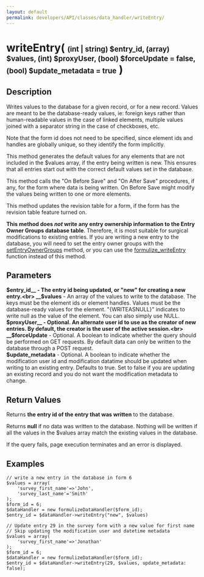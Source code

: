 ```yaml
---
layout: default
permalink: developers/API/classes/data_handler/writeEntry/
---
```


# writeEntry( <span style='font-size: 14pt;'>(int | string) $entry_id, (array) $values, (int) $proxyUser, (bool) $forceUpdate = false, (bool) $update_metadata = true</span> )

## Description

Writes values to the database for a given record, or for a new record. Values are meant to be the database-ready values, ie: foreign keys rather than human-readable values in the case of linked elements, multiple values joined with a separator string in the case of checkboxes, etc. 

Note that the form id does not need to be specified, since element ids and handles are globally unique, so they identify the form implicitly.

This method generates the default values for any elements that are not included in the $values array, if the entry being written is new. This ensures that all entries start out with the correct default values set in the database.

This method calls the "On Before Save" and "On After Save" procedures, if any, for the form where data is being written. On Before Save might modify the values being written to one or more elements.

This method updates the revision table for a form, if the form has the revision table feature turned on.

__This method does _not_ write any entry ownership information to the Entry Owner Groups database table__. Therefore, it is most suitable for surgical modifications to existing entries. If you are writing a new entry to the database, you will need to set the entry owner groups with the [setEntryOwnerGroups](../setEntryOwnerGroups/) method, or you can use the [formulize_writeEntry](../../../functions/formulize_writeEntry/) function instead of this method.

## Parameters

__$entry_id__ - The entry id being updated, or "new" for creating a new entry.<br>
__$values__ - An array of the values to write to the database. The keys must be the element ids or element handles. Values must be the database-ready values for the element. "{WRITEASNULL}" indicates to write null as the value of the element. You can also simply use NULL.<br>
__$proxyUser__ - Optional. An alternate user id to use as the creator of new entries. By default, the creator is the user of the active session.<br>
__$forceUpdate__ - Optional. A boolean to indicate whether the query should be performed on GET requests. By default data can only be written to the database through a POST request.<br>
__$update_metadata__ - Optional. A boolean to indicate whether the modification user id and modification datatime should be updated when writing to an existing entry. Defaults to true. Set to false if you are updating an existing record and you do not want the modification metadata to change. 

## Return Values

Returns __the entry id of the entry that was written__ to the database.

Returns __null__ if no data was written to the database. Nothing will be written if all the values in the $values array match the existing values in the database.

If the query fails, page execution terminates and an error is displayed.

## Examples

~~~
// write a new entry in the database in form 6
$values = array(
    'survey_first_name'=>'John',
    'survey_last_name'='Smith'
);
$form_id = 6;
$dataHandler = new formulizeDataHandler($form_id);
$entry_id = $dataHandler->writeEntry("new", $values)
~~~

~~~
// Update entry 29 in the survey form with a new value for first name
// Skip updating the modification user and datetime metadata
$values = array(
    'survey_first_name'=>'Jonathan'
);
$form_id = 6;
$dataHandler = new formulizeDataHandler($form_id);
$entry_id = $dataHandler->writeEntry(29, $values, update_metadata: false);
~~~
